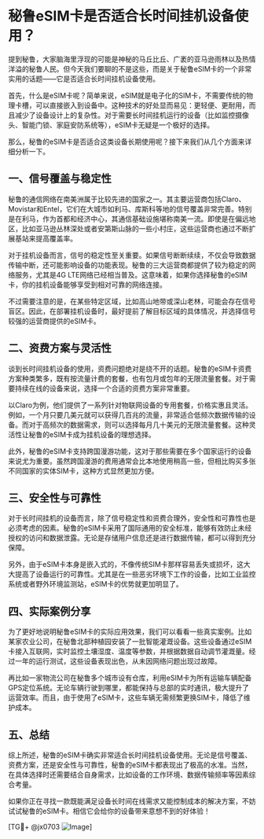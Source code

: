 # 秘鲁eSIM卡是否适合长时间挂机设备使用？

提到秘鲁，大家脑海里浮现的可能是神秘的马丘比丘、广袤的亚马逊雨林以及热情洋溢的秘鲁人民。但今天我们要聊的不是这些，而是关于秘鲁eSIM卡的一个非常实用的话题——它是否适合长时间挂机设备使用。

首先，什么是eSIM卡呢？简单来说，eSIM就是电子化的SIM卡，不需要传统的物理卡槽，可以直接嵌入到设备中。这种技术的好处显而易见：更轻便、更耐用，而且减少了设备设计上的复杂性。对于需要长时间挂机运行的设备（比如监控摄像头、智能门锁、家庭安防系统等），eSIM卡无疑是一个极好的选择。

那么，秘鲁的eSIM卡是否适合这类设备长期使用呢？接下来我们从几个方面来详细分析一下。

## 一、信号覆盖与稳定性

秘鲁的通信网络在南美洲属于比较先进的国家之一。其主要运营商包括Claro、Movistar和Entel，它们在大城市如利马、库斯科等地的信号覆盖非常完善。特别是在利马，作为首都和经济中心，其通信基础设施堪称南美一流。即使是在偏远地区，比如亚马逊丛林深处或者安第斯山脉的一些小村庄，这些运营商也通过不断扩展基站来提高覆盖率。

对于挂机设备而言，信号的稳定性至关重要。如果信号断断续续，不仅会导致数据传输中断，还可能影响设备的功能表现。秘鲁的三大运营商都提供了较为稳定的网络服务，尤其是4G LTE网络已经相当普及。这意味着，如果你选择秘鲁的eSIM卡，你的挂机设备能够享受到相对可靠的网络连接。

不过需要注意的是，在某些特定区域，比如高山地带或深山老林，可能会存在信号盲区。因此，在部署挂机设备时，最好提前了解目标区域的具体情况，并选择信号较强的运营商提供的eSIM卡。

## 二、资费方案与灵活性

谈到长时间挂机设备的使用，资费问题绝对是绕不开的话题。秘鲁的eSIM卡资费方案种类繁多，既有按流量计费的套餐，也有包月或包年的无限流量套餐。对于需要持续在线的设备来说，选择一个合适的资费方案非常重要。

以Claro为例，他们提供了一系列针对物联网设备的专用套餐，价格实惠且灵活。例如，一个月只要几美元就可以获得几百兆的流量，非常适合低频次数据传输的设备。而对于高频次的数据需求，则可以选择每月几十美元的无限流量套餐。这种灵活性让秘鲁的eSIM卡成为挂机设备的理想选择。

此外，秘鲁的eSIM卡支持跨国漫游功能，这对于那些需要在多个国家运行的设备来说尤为重要。虽然跨国漫游的费用通常会比本地使用稍高一些，但相比购买多张不同国家的实体SIM卡，这种方式显然更加方便。

## 三、安全性与可靠性

对于长时间挂机的设备而言，除了信号稳定性和资费合理外，安全性和可靠性也是必须考虑的因素。秘鲁的eSIM卡采用了国际通用的安全标准，能够有效防止未经授权的访问和数据泄露。无论是存储用户信息还是进行数据传输，都可以得到充分保障。

另外，由于eSIM卡本身是嵌入式的，不像传统SIM卡那样容易丢失或损坏，这大大提高了设备运行的可靠性。尤其是在一些恶劣环境下工作的设备，比如工业监控系统或者野外环境监测站，eSIM卡的优势就更加明显了。

## 四、实际案例分享

为了更好地说明秘鲁eSIM卡的实际应用效果，我们可以看看一些真实案例。比如某家农业公司，在秘鲁北部种植园安装了一批智能灌溉设备。这些设备通过eSIM卡接入互联网，实时监控土壤湿度、温度等参数，并根据数据自动调节灌溉量。经过一年的运行测试，这些设备表现出色，从未因网络问题出现过故障。

再比如一家物流公司在秘鲁多个城市设有仓库，利用eSIM卡为所有运输车辆配备GPS定位系统。无论车辆行驶到哪里，都能保持与总部的实时通讯，极大提升了运营效率。而且，由于使用了eSIM卡，这些车辆无需频繁更换SIM卡，降低了维护成本。

## 五、总结

综上所述，秘鲁的eSIM卡确实非常适合长时间挂机设备使用。无论是信号覆盖、资费方案，还是安全性与可靠性，秘鲁的eSIM卡都表现出了极高的水准。当然，在具体选择时还需要结合自身需求，比如设备的工作环境、数据传输频率等因素综合考量。

如果你正在寻找一款既能满足设备长时间在线需求又能控制成本的解决方案，不妨试试秘鲁的eSIM卡。相信它会给你的设备带来意想不到的好体验！

[TG💪+ @jx0703 ![Image](https://github.com/user-attachments/assets/dbca1d08-cadb-493c-b0ec-ad6f7a83f270)]